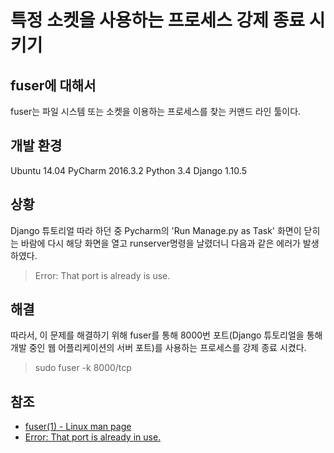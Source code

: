 # 특정 소켓을 사용하는 프로세스 강제 종료 시키기

## fuser에 대해서

fuser는 파일 시스템 또는 소켓을 이용하는 프로세스를 찾는 커맨드 라인 툴이다.

## 개발 환경
Ubuntu 14.04
PyCharm 2016.3.2
Python 3.4
Django 1.10.5

## 상황

Django 튜토리얼 따라 하던 중 Pycharm의 'Run Manage.py as Task' 화면이 닫히는 바람에 다시 해당 화면을 열고 runserver명령을 날렸더니 다음과 같은 에러가 발생하였다.

> Error: That port is already is use.

## 해결

따라서, 이 문제를 해결하기 위해 fuser를 통해 8000번 포트(Django 튜토리얼을 통해 개발 중인 웹 어플리케이션의 서버 포트)를 사용하는 프로세스를 강제 종료 시켰다.

> sudo fuser -k 8000/tcp

## 참조

* [fuser(1) - Linux man page](https://linux.die.net/man/1/fuser)
* [Error: That port is already in use.](http://stackoverflow.com/questions/20239232/error-that-port-is-already-in-use)
